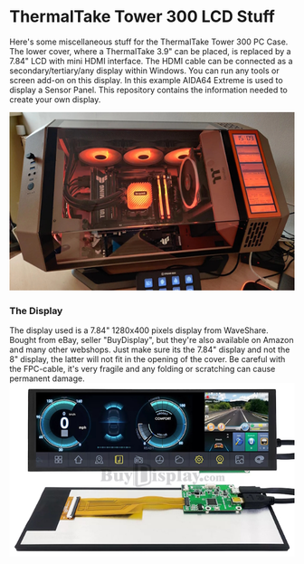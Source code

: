 # ThermalTake Tower 300 LCD Stuff
Here's some miscellaneous stuff for the ThermalTake Tower 300 PC Case. The lower cover, where a ThermalTake 3.9" can be placed, is replaced by a 7.84" LCD with mini HDMI interface. The HDMI cable can be connected as a secondary/tertiary/any display within Windows. You can run any tools or screen add-on on this display. In this example AIDA64 Extreme is used to display a Sensor Panel. This repository contains the information needed to create your own display.

![Tower 300 Sand&Gravel LCD](img/ThermalTakeTower300LCD.jpg)

### The Display
The display used is a 7.84" 1280x400 pixels display from WaveShare. Bought from eBay, seller "BuyDisplay", but they're also available on Amazon and many other webshops. Just make sure its the 7.84" display and not the 8" display, the latter will not fit in the opening of the cover. Be careful with the FPC-cable, it's very fragile and any folding or scratching can cause permanent damage.
![Tower 300 Sand&Gravel LCD](img/LCDExampleBuyDisplay.jpg)
